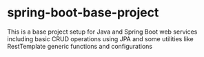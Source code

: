 # spring-boot-base-project
This is a base project setup for Java and Spring Boot web services including basic CRUD operations using JPA and some utilities like RestTemplate generic functions and configurations
